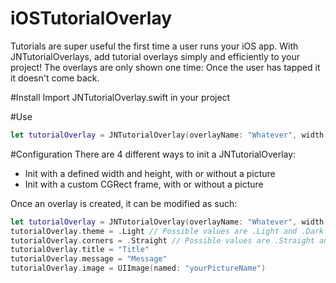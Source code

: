 # iOSTutorialOverlay
Tutorials are super useful the first time a user runs your iOS app. With JNTutorialOverlays, add tutorial overlays simply and efficiently to your project!
The overlays are only shown one time: Once the user has tapped it it doesn't come back.

#Install
Import JNTutorialOverlay.swift in your project

#Use
```swift
let tutorialOverlay = JNTutorialOverlay(overlayName: "Whatever", width: 300, height: 300, opacity: 0.8, title: "My first tutorial", message: "This is the default overlay")
```

#Configuration
There are 4 different ways to init a JNTutorialOverlay:
- Init with a defined width and height, with or without a picture
- Init with a custom CGRect frame, with or without a picture

Once an overlay is created, it can be modified as such:
```swift
let tutorialOverlay = JNTutorialOverlay(overlayName: "Whatever", width: 300, height: 300, opacity: 0.8, title: "My first tutorial", message: "This is the default overlay")
tutorialOverlay.theme = .Light // Possible values are .Light and .Dark (default)
tutorialOverlay.corners = .Straight // Possible values are .Straight and .Rounded (default)
tutorialOverlay.title = "Title"
tutorialOverlay.message = "Message"
tutorialOverlay.image = UIImage(named: "yourPictureName")
```